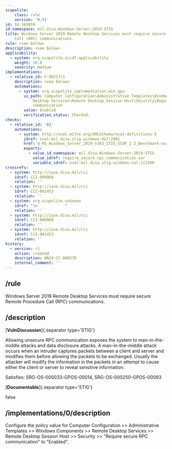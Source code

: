 ```yaml
---
scapolite:
    class: rule
    version: '0.51'
id: SV-103059
id_namespace: mil.disa.Windows-Server-2019-STIG
title: Windows Server 2019 Remote Desktop Services must require secure Remote Procedure
    Call (RPC) communications.
rule: <see below>
description: <see below>
applicability:
  - system: org.scapolite.xccdf.applicability
    weight: 10.0
    severity: medium
implementations:
  - relative_id: F-99217r1
    description: <see below>
    automations:
      - system: org.scapolite.implementation.win_gpo
        ui_path: Computer Configuration\Administrative Templates\Windows Components\Remote
            Desktop Services\Remote Desktop Session Host\Security\Require secure RPC
            communication
        value: Enabled
        verification_status: Checked.
checks:
  - relative_id: '01'
    automations:
      - system: http://oval.mitre.org/XMLSchema/oval-definitions-5
        idref: oval:mil.disa.stig.windows:def:2081
        href: U_MS_Windows_Server_2019_V1R3_STIG_SCAP_1-2_Benchmark-oval.xml
        exports:
          - value_id_namespace: mil.disa.Windows-Server-2019-STIG
            value_idref: require_secure_rpc_communication_var
            variable_idref: oval:mil.disa.stig.windows:var:111500
crossrefs:
  - system: http://iase.disa.mil/cci
    idref: CCI-000068
    relation: ''
  - system: http://iase.disa.mil/cci
    idref: CCI-001453
    relation: ''
  - system: org.scapolite.unknown
    idref: "\n            "
    relation: ''
  - system: http://iase.disa.mil/cci
    idref: CCI-000068
    relation: ''
  - system: http://iase.disa.mil/cci
    idref: CCI-001453
    relation: ''
history:
  - version: r1
    action: created
    description: WN19-CC-000370
    internal_comment: ''
---
```



## /rule

Windows Server 2019 Remote Desktop Services must require secure Remote Procedure Call (RPC) communications.

## /description

[**VulnDiscussion**]{.separator type='STIG'}

Allowing unsecure RPC communication exposes the system to man-in-the-middle attacks and data disclosure attacks. A man-in-the-middle attack occurs when an intruder captures packets between a client and server and modifies them before allowing the packets to be exchanged. Usually the attacker will modify the information in the packets in an attempt to cause either the client or server to reveal sensitive information.

Satisfies: SRG-OS-000033-GPOS-00014, SRG-OS-000250-GPOS-00093

[**Documentable**]{.separator type='STIG'}

false

## /implementations/0/description

Configure the policy value for Computer Configuration >> Administrative Templates >> Windows Components >> Remote Desktop Services >> Remote Desktop Session Host >> Security >> "Require secure RPC communication" to "Enabled".
